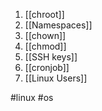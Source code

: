 1. [[chroot]]
2. [[Namespaces]]
3. [[chown]]
4. [[chmod]]
5. [[SSH keys]]
6. [[cronjob]]
7. [[Linux Users]]


#linux #os 